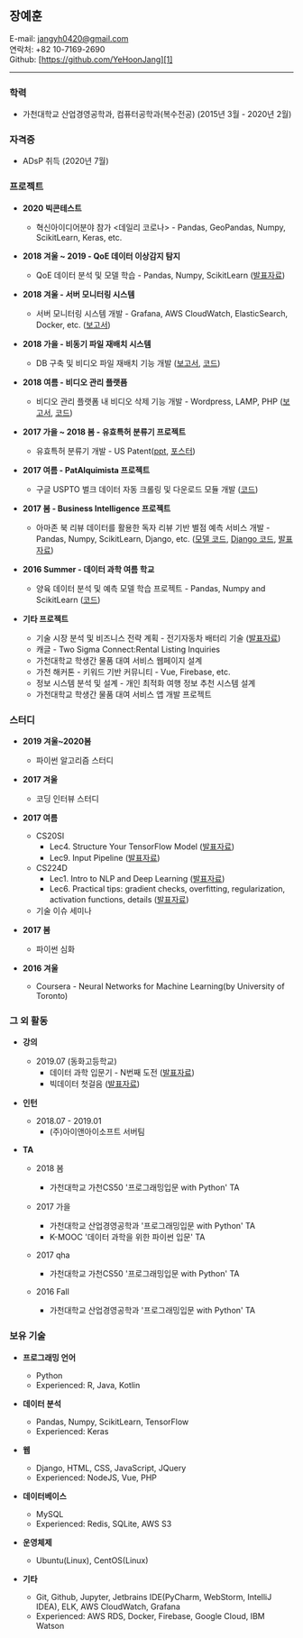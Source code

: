 ## **장예훈**
E-mail: jangyh0420@gmail.com</br>
연락처: +82 10-7169-2690</br>
Github: [https://github.com/YeHoonJang][1]
*****
### 학력
- 가천대학교 산업경영공학과, 컴퓨터공학과(복수전공) (2015년 3월 - 2020년 2월)  

### 자격증  
- ADsP 취득 (2020년 7월)

### 프로젝트
- **2020 빅콘테스트**  
  * 혁신아이디어분야 참가 <데일리 코로나> - Pandas, GeoPandas, Numpy, ScikitLearn, Keras, etc.  

- **2018 겨울 ~ 2019 - QoE 데이터 이상감지 탐지**
  * QoE 데이터 분석 및 모델 학습 - Pandas, Numpy, ScikitLearn ([발표자료][25])

- **2018 겨울 - 서버 모니터링 시스템**
  * 서버 모니터링 시스템 개발 - Grafana, AWS CloudWatch, ElasticSearch, Docker, etc. ([보고서][20])

- **2018 가을 - 비동기 파일 재배치 시스템**
  * DB 구축 및 비디오 파일 재배치 기능 개발 ([보고서][23], [코드][24])

- **2018 여름 - 비디오 관리 플랫픔**
  * 비디오 관리 플랫폼 내 비디오 삭제 기능 개발 - Wordpress, LAMP, PHP ([보고서][14], [코드][17])  

- **2017 가을 ~ 2018 봄 - 유효특허 분류기 프로젝트**
  * 유효특허 분류기 개발 - US Patent([ppt][15], [포스터][16])  

- **2017 여름 - PatAlquimista 프로젝트**
  * 구글 USPTO 벌크 데이터 자동 크롤링 및 다운로드 모듈 개발 ([코드][8])  

- **2017 봄 - Business Intelligence 프로젝트**
  * 아마존 북 리뷰 데이터를 활용한 독자 리뷰 기반 별점 예측 서비스 개발 - Pandas, Numpy, ScikitLearn, Django, etc. ([모델 코드][5], [Django 코드][6], [발표자료][7])  

- **2016 Summer - 데이터 과학 여름 학교**
  * 양육 데이터 분석 및 예측 모델 학습 프로젝트 - Pandas, Numpy and ScikitLearn ([코드][3])  

- **기타 프로젝트**
  * 기술 시장 분석 및 비즈니스 전략 계획 - 전기자동차 배터리 기술 ([발표자료][4])
  * 캐글 - Two Sigma Connect:Rental Listing Inquiries
  * 가천대학교 학생간 물품 대여 서비스 웹페이지 설계
  * 가천 해커톤 - 키워드 기반 커뮤니티 - Vue, Firebase, etc.
  * 정보 시스템 분석 및 설계 - 개인 최적화 여행 정보 추천 시스템 설계
  * 가천대학교 학생간 물품 대여 서비스 앱 개발 프로젝트



### 스터디
- **2019 겨울~2020봄**  
  * 파이썬 알고리즘 스터디  

- **2017 겨울**
  * 코딩 인터뷰 스터디  

- **2017 여름**
  * CS20SI
    + Lec4. Structure Your TensorFlow Model ([발표자료][10])
    + Lec9. Input Pipeline ([발표자료][11])
  * CS224D
    + Lec1. Intro to NLP and Deep Learning ([발표자료][12])
    + Lec6. Practical tips: gradient checks, overfitting, regularization,
activation functions, details ([발표자료][13])
  * 기술 이슈 세미나  

- **2017 봄**
  * 파이썬 심화  

- **2016 겨울**
  * Coursera - Neural Networks for Machine Learning(by University of Toronto)

### 그 외 활동
- **강의**
  * 2019.07 (동화고등학교)
    + 데이터 과학 입문기 - N번째 도전 ([발표자료][21])
    + 빅데이터 첫걸음 ([발표자료][22])

- **인턴**
  * 2018.07 - 2019.01
    + (주)아이앤아이소프트 서버팀

- **TA**
  * 2018 봄
    + 가천대학교 가천CS50 '프로그래밍입문 with Python' TA
  * 2017 가을
    + 가천대학교 산업경영공학과 '프로그래밍입문 with Python' TA
    + K-MOOC '데이터 과학을 위한 파이썬 입문' TA   

  * 2017 qha
    + 가천대학교 가천CS50 '프로그래밍입문 with Python' TA  

  * 2016 Fall
    + 가천대학교 산업경영공학과 '프로그래밍입문 with Python' TA  


### 보유 기술
- **프로그래밍 언어**
  + Python
  + Experienced: R, Java, Kotlin  

- **데이터 분석**
  + Pandas, Numpy, ScikitLearn, TensorFlow
  + Experienced: Keras  

- **웹**
  + Django, HTML, CSS, JavaScript, JQuery
  + Experienced: NodeJS, Vue, PHP  

- **데이터베이스**
  + MySQL
  + Experienced: Redis, SQLite, AWS S3  

- **운영체제**
  + Ubuntu(Linux), CentOS(Linux)  

- **기타**
  + Git, Github, Jupyter, Jetbrains IDE(PyCharm, WebStorm, IntelliJ IDEA), ELK, AWS CloudWatch, Grafana
  + Experienced: AWS RDS, Docker, Firebase, Google Cloud, IBM Watson






[1]: https://github.com/YeHoonJang
[3]: https://github.com/YeHoonJang/data_summer_school_labs/blob/master/team/team_C/upgrade_percentage.ipynb
[4]: https://github.com/YeHoonJang/ppt/blob/master/2016/3%EC%B0%A8%EB%B0%9C%ED%91%9C%20ppt%20%EC%88%98%EC%A0%95%EB%B3%B8_%EC%88%98%EC%A0%95.pdf
[5]: https://github.com/YeHoonJang/BI_text_analysis/blob/master/maybe_finish-for(min_max).ipynb
[6]: https://github.com/YeHoonJang/Django_python_webprogramming/tree/master/bi_project/bi_project
[7]: https://github.com/YeHoonJang/ppt/blob/master/2017_1/bi/%EA%B3%A0%EA%B4%80%EA%B4%80_%EC%B5%9C%EC%A2%85.pptx
[8]: https://github.com/YeHoonJang/code_for_study/tree/master/pis/pat_demo
[10]: https://github.com/YeHoonJang/ppt/blob/master/2017_summer/cs20si/CS20SI_lec4.pdf
[11]: https://github.com/YeHoonJang/ppt/blob/master/2017_summer/cs20si/CS20SI-Lec9.Input_Pipeline%20%5B%EC%9E%90%EB%8F%99%20%EC%A0%80%EC%9E%A5%5D.pdf
[12]: https://github.com/YeHoonJang/ppt/blob/master/2017_summer/cs224d/LEC1_Intro_NLP.pdf
[13]: https://github.com/YeHoonJang/ppt/blob/master/2017_summer/cs224d/lec6_Neural_Tips_Tricks.pdf
[14]: https://github.com/ini-intern/report/blob/master/wordpress_project/yehoon_wp_project_intern_report.md
[15]: https://github.com/YeHoonJang/report/blob/master/garbage_patent_classifier/2018%EC%B6%98%EA%B3%84%EA%B3%B5%EB%8F%99%ED%95%99%EC%88%A0%EB%8C%80%ED%9A%8C_%ED%8F%AC%EC%8A%A4%ED%84%B0ppt_%EC%98%88%ED%9B%88.pdf
[16]: https://github.com/YeHoonJang/report/blob/master/garbage_patent_classifier/2018%EC%B6%98%EA%B3%84%EA%B3%B5%EB%8F%99%ED%95%99%EC%88%A0%EB%8C%80%ED%9A%8C%ED%8F%AC%EC%8A%A4%ED%84%B0_%EC%98%88%ED%9B%88.pdf
[17]: https://github.com/YeHoonJang/report/tree/master/wordpress_project/source
[20]: https://github.com/YeHoonJang/report/blob/master/grafana/grafana_report.md
[21]: https://github.com/YeHoonJang/report/blob/master/donghwa/n%EB%B2%88%EC%A7%B8.pdf
[22]: https://github.com/YeHoonJang/report/blob/master/donghwa/%EB%B9%85%EB%8D%B0%EC%9D%B4%ED%84%B0_%EC%B2%AB%EA%B1%B8%EC%9D%8C.pdf
[23]: https://github.com/ini-intern/report/blob/master/final_project/yehoon_final_project_report.md
[24]: https://github.com/ini-intern/report/tree/master/final_project/source
[25]: https://github.com/YeHoonJang/report/blob/master/abnormaly_project/ini-intern%20final%20project.pdf
